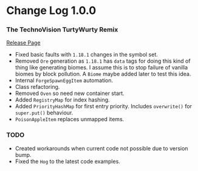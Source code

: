# Change Log 1.0.0
### The TechnoVision TurtyWurty Remix

[Release Page](https://github.com/jackokring/ExactFeather396/releases)

* Fixed basic faults with `1.18.1` changes in the symbol set.
* Removed `Ore` generation as `1.18.1` has `data` tags for doing this kind of thing like generating biomes. I assume this is to stop failure of vanilla biomes by block pollution. A `Biome` maybe added later to test this idea.
* Internal `ForgeSpawnEggItem` automation.
* Class refactoring.
* Removed `Oven` so need new container start.
* Added `RegistryMap` for index hashing.
* Added `PriorityHashMap` for first entry priority. Includes `overwrite()` for `super.put()` behaviour.
* `PoisonAppleItem` replaces unmapped items.

### TODO

* Created workarounds when current code not possible due to version bump.
* Fixed the `Hog` to the latest code examples.